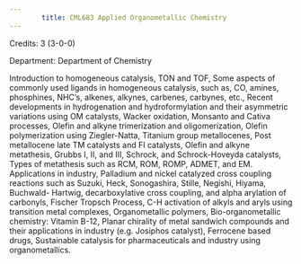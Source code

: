 ```yaml
---
        title: CML683 Applied Organometallic Chemistry
---
```

Credits: 3 (3-0-0)

Department: Department of Chemistry

Introduction to homogeneous catalysis, TON and TOF, Some aspects of commonly used ligands in homogeneous catalysis, such as, CO, amines, phosphines, NHC’s, alkenes, alkynes, carbenes, carbynes, etc., Recent developments in hydrogenation and hydroformylation and their asymmetric variations using OM catalysts, Wacker oxidation, Monsanto and Cativa processes, Olefin and alkyne trimerization and oligomerization, Olefin polymerization using Ziegler-Natta, Titanium group metallocenes, Post metallocene late TM catalysts and FI catalysts, Olefin and alkyne metathesis, Grubbs I, II, and III, Schrock, and Schrock-Hoveyda catalysts, Types of metathesis such as RCM, ROM, ROMP, ADMET, and EM. Applications in industry, Palladium and nickel catalyzed cross coupling reactions such as Suzuki, Heck, Sonogashira, Stille, Negishi, Hiyama, Buchwald- Hartwig, decarboxylative cross coupling, and alpha arylation of carbonyls, Fischer Tropsch Process, C-H activation of alkyls and aryls using transition metal complexes, Organometallic polymers, Bio-organometallic chemistry: Vitamin B-12, Planar chirality of metal sandwich compounds and their applications in industry (e.g. Josiphos catalyst), Ferrocene based drugs, Sustainable catalysis for pharmaceuticals and industry using organometallics.